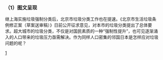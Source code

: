 ### （1）图文呈现
继上海实施垃圾强制分类后，北京市垃圾分类工作也在提速。《北京市生活垃圾条例修正案（草案送审稿）》日前公开征求意见，对本市的垃圾分类提出了总体要求。超大城市的垃圾分类，不仅是对国民素质的一种“强制性提升”，也可见逐渐涌入的人口带来的垃圾压力亟需解决。作为同样人口密集的邻国日本是怎样应对垃圾问题的呢？

[1](https://github.com/Ji9812/keshihua/blob/master/%E4%B8%9C%E4%BA%AC%E9%83%BD%E4%BA%BA%E5%8F%A3.jpg)
